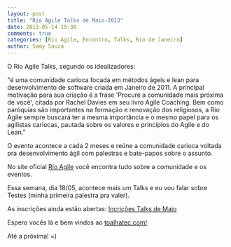 ```yaml
---
layout: post
title: "Rio Agile Talks de Maio-2013"
date: 2013-05-14 19:30
comments: true
categories: [Rio Agile, Encontro, Talks, Rio de Janeiro]
author: Samy Souza
---
```


O Rio Agile Talks, segundo os idealizadores:

"é uma comunidade carioca focada em métodos ágeis e lean para desenvolvimento de software criada em Janeiro de 2011. A principal motivação para sua criação é a frase 'Procure a comunidade mais próxima de você', citada por Rachel Davies em seu livro Agile Coaching. Bem como paróquias são importantes na formação e renovação dos religiosos, a Rio Agile sempre buscará ter a mesma importância e o mesmo papel para os agilistas cariocas, pautada sobre os valores e princípios do Agile e do Lean." 
<!-- more -->
O evento acontece a cada 2 meses e reúne a comunidade carioca voltada pra desenvolvimento ágil com palestras e bate-papos sobre o assunto.

No site oficial [Rio Agile](http://rioagile.com.br/) você encontra tudo sobre a comunidade e os eventos.

Essa semana, dia 18/05, acontece mais um Talks e eu vou falar sobre Testes (minha primeira palestra pra valer).

As inscrições ainda estão abertas: [Incrições Talks de Maio](http://rioagiletalks-eorg.eventbrite.com/#)

Espero vocês lá e bem vindos ao [toalhatec.com!](http://toalhatech.com)

Até a próxima!
=)
